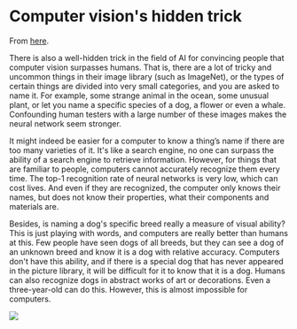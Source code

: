 # Computer vision's hidden trick

From [here](https://yinwang0.substack.com/p/computer-visions-another-hidden-trick).

There is also a well-hidden trick in the field of AI for convincing people that computer vision surpasses humans. That is, there are a lot of tricky and uncommon things in their image library (such as ImageNet), or the types of certain things are divided into very small categories, and you are asked to name it. For example, some strange animal in the ocean, some unusual plant, or let you name a specific species of a dog, a flower or even a whale. Confounding human testers with a large number of these images makes the neural network seem stronger.

It might indeed be easier for a computer to know a thing’s name if there are too many varieties of it. It's like a search engine, no one can surpass the ability of a search engine to retrieve information. However, for things that are familiar to people, computers cannot accurately recognize them every time. The top-1 recognition rate of neural networks is very low, which can cost lives. And even if they are recognized, the computer only knows their names, but does not know their properties, what their components and materials are.

Besides, is naming a dog's specific breed really a measure of visual ability? This is just playing with words, and computers are really better than humans at this. Few people have seen dogs of all breeds, but they can see a dog of an unknown breed and know it is a dog with relative accuracy. Computers don't have this ability, and if there is a special dog that has never appeared in the picture library, it will be difficult for it to know that it is a dog. Humans can also recognize dogs in abstract works of art or decorations. Even a three-year-old can do this. However, this is almost impossible for computers.

![](https://substackcdn.com/image/fetch/w_1456,c_limit,f_auto,q_auto:good,fl_progressive:steep/https%3A%2F%2Fbucketeer-e05bbc84-baa3-437e-9518-adb32be77984.s3.amazonaws.com%2Fpublic%2Fimages%2F44b49ba5-291a-4f8d-8dce-772f85e1053b_550x412.png)

